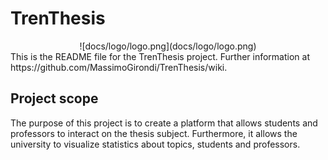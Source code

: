 # TrenThesis
<div style="text-align:center">
![docs/logo/logo.png](docs/logo/logo.png)
</div>
This is the README file for the TrenThesis project. Further information at https://github.com/MassimoGirondi/TrenThesis/wiki.

## Project scope
The purpose of this project is to create a platform that allows students and professors to interact on the thesis subject. Furthermore, it allows the university to visualize statistics about topics, students and professors. 
